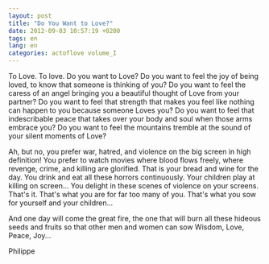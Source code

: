 ```yaml
---
layout: post
title: "Do You Want to Love?"
date: 2012-09-03 10:57:19 +0200
tags: en
lang: en
categories: actoflove volume_I
---
```

To Love. To love. Do you want to Love? Do you want to feel the joy of being loved, to know that someone is thinking of you? Do you want to feel the caress of an angel bringing you a beautiful thought of Love from your partner? Do you want to feel that strength that makes you feel like nothing can happen to you because someone Loves you? Do you want to feel that indescribable peace that takes over your body and soul when those arms embrace you? Do you want to feel the mountains tremble at the sound of your silent moments of Love?

Ah, but no, you prefer war, hatred, and violence on the big screen in high definition! You prefer to watch movies where blood flows freely, where revenge, crime, and killing are glorified. That is your bread and wine for the day. You drink and eat all these horrors continuously. Your children play at killing on screen... You delight in these scenes of violence on your screens. That's it. That's what you are for far too many of you. That's what you sow for yourself and your children...

And one day will come the great fire, the one that will burn all these hideous seeds and fruits so that other men and women can sow Wisdom, Love, Peace, Joy...

Philippe

<!--
This work is licensed under the terms of the Creative Commons Attribution-NonCommercial 4.0 International License.
-->